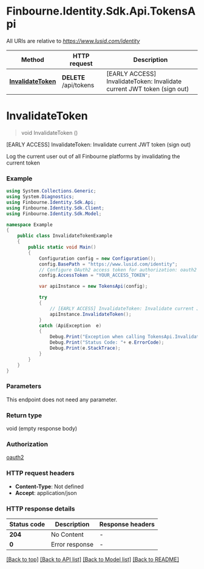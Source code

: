 # Finbourne.Identity.Sdk.Api.TokensApi

All URIs are relative to *https://www.lusid.com/identity*

Method | HTTP request | Description
------------- | ------------- | -------------
[**InvalidateToken**](TokensApi.md#invalidatetoken) | **DELETE** /api/tokens | [EARLY ACCESS] InvalidateToken: Invalidate current JWT token (sign out)


<a name="invalidatetoken"></a>
# **InvalidateToken**
> void InvalidateToken ()

[EARLY ACCESS] InvalidateToken: Invalidate current JWT token (sign out)

Log the current user out of all Finbourne platforms by invalidating the current token

### Example
```csharp
using System.Collections.Generic;
using System.Diagnostics;
using Finbourne.Identity.Sdk.Api;
using Finbourne.Identity.Sdk.Client;
using Finbourne.Identity.Sdk.Model;

namespace Example
{
    public class InvalidateTokenExample
    {
        public static void Main()
        {
            Configuration config = new Configuration();
            config.BasePath = "https://www.lusid.com/identity";
            // Configure OAuth2 access token for authorization: oauth2
            config.AccessToken = "YOUR_ACCESS_TOKEN";

            var apiInstance = new TokensApi(config);

            try
            {
                // [EARLY ACCESS] InvalidateToken: Invalidate current JWT token (sign out)
                apiInstance.InvalidateToken();
            }
            catch (ApiException  e)
            {
                Debug.Print("Exception when calling TokensApi.InvalidateToken: " + e.Message );
                Debug.Print("Status Code: "+ e.ErrorCode);
                Debug.Print(e.StackTrace);
            }
        }
    }
}
```

### Parameters
This endpoint does not need any parameter.

### Return type

void (empty response body)

### Authorization

[oauth2](../README.md#oauth2)

### HTTP request headers

 - **Content-Type**: Not defined
 - **Accept**: application/json


### HTTP response details
| Status code | Description | Response headers |
|-------------|-------------|------------------|
| **204** | No Content |  -  |
| **0** | Error response |  -  |

[[Back to top]](#) [[Back to API list]](../README.md#documentation-for-api-endpoints) [[Back to Model list]](../README.md#documentation-for-models) [[Back to README]](../README.md)


